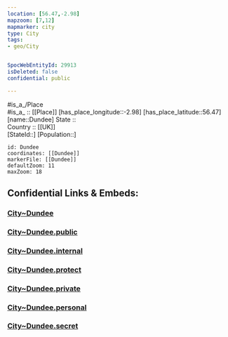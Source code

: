 ```yaml
---
location: [56.47,-2.98] 
mapzoom: [7,12] 
mapmarker: city 
type: City
tags:
- geo/City


SpocWebEntityId: 29913
isDeleted: false
confidential: public

---
```

#is_a_/Place  
#is_a_ :: [[Place]] 
[has_place_longitude::-2.98] 
[has_place_latitude::56.47] 
[name::Dundee] 
State ::  
Country :: [[UK]]  
[StateId::] 
[Population::] 



```leaflet
id: Dundee
coordinates: [[Dundee]] 
markerFile: [[Dundee]] 
defaultZoom: 11 
maxZoom: 18
```


## Confidential Links & Embeds: 

### [City~Dundee](/_Standards/Earth/Continent/Europe/Europe~North/UK/Scotland/counties~Scotland/Dundee-County/City~Dundee.md) 

### [City~Dundee.public](/_public/Earth/Continent/Europe/Europe~North/UK/Scotland/counties~Scotland/Dundee-County/City~Dundee.public.md) 

### [City~Dundee.internal](/_internal/Earth/Continent/Europe/Europe~North/UK/Scotland/counties~Scotland/Dundee-County/City~Dundee.internal.md) 

### [City~Dundee.protect](/_protect/Earth/Continent/Europe/Europe~North/UK/Scotland/counties~Scotland/Dundee-County/City~Dundee.protect.md) 

### [City~Dundee.private](/_private/Earth/Continent/Europe/Europe~North/UK/Scotland/counties~Scotland/Dundee-County/City~Dundee.private.md) 

### [City~Dundee.personal](/_personal/Earth/Continent/Europe/Europe~North/UK/Scotland/counties~Scotland/Dundee-County/City~Dundee.personal.md) 

### [City~Dundee.secret](/_secret/Earth/Continent/Europe/Europe~North/UK/Scotland/counties~Scotland/Dundee-County/City~Dundee.secret.md)

